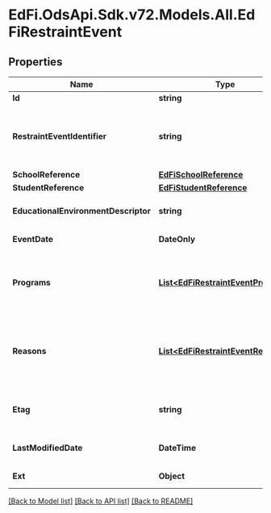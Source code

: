 # EdFi.OdsApi.Sdk.v72.Models.All.EdFiRestraintEvent

## Properties

Name | Type | Description | Notes
------------ | ------------- | ------------- | -------------
**Id** | **string** |  | [optional] 
**RestraintEventIdentifier** | **string** | A unique number or alphanumeric code assigned to a restraint event by a school, school system, state, or other agency or entity. | 
**SchoolReference** | [**EdFiSchoolReference**](EdFiSchoolReference.md) |  | 
**StudentReference** | [**EdFiStudentReference**](EdFiStudentReference.md) |  | 
**EducationalEnvironmentDescriptor** | **string** | The setting where the RestraintEvent was exercised. | [optional] 
**EventDate** | **DateOnly** | Month, day, and year of the restraint event. | 
**Programs** | [**List&lt;EdFiRestraintEventProgram&gt;**](EdFiRestraintEventProgram.md) | An unordered collection of restraintEventPrograms. The special education program associated with the restraint event. | [optional] 
**Reasons** | [**List&lt;EdFiRestraintEventReason&gt;**](EdFiRestraintEventReason.md) | An unordered collection of restraintEventReasons. A categorization of the circumstances or reason for the RestraintEvent. | [optional] 
**Etag** | **string** | A unique system-generated value that identifies the version of the resource. | [optional] 
**LastModifiedDate** | **DateTime** | The date and time the resource was last modified. | [optional] 
**Ext** | **Object** | Extensions to the RestraintEvent entity. | [optional] 

[[Back to Model list]](../README.md#documentation-for-models) [[Back to API list]](../README.md#documentation-for-api-endpoints) [[Back to README]](../README.md)

